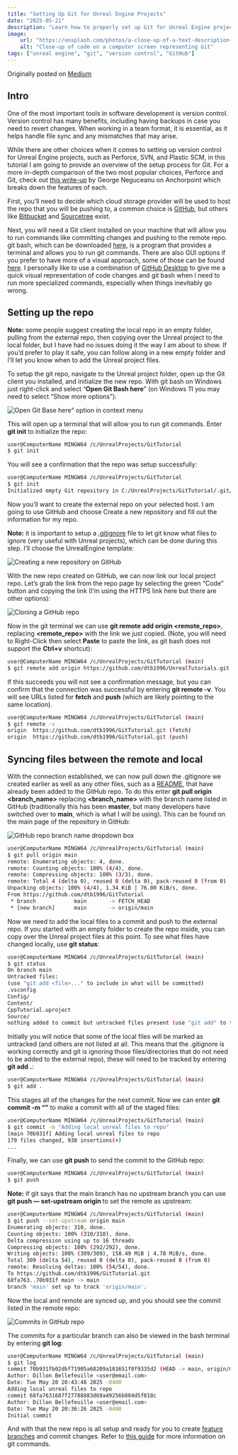 ```yaml
---
title: "Setting Up Git for Unreal Engine Projects"
date: "2025-05-21"
description: "Learn how to properly set up Git for Unreal Engine projects."
image:
    url: "https://unsplash.com/photos/a-close-up-of-a-text-description-on-a-computer-screen-842ofHC6MaI"
    alt: "Close-up of code on a computer screen representing Git"
tags: ["unreal engine", "git", "version control", "GitHub"]
---
```


Originally posted on [Medium](https://medium.com/@bellefeuilledillon/setting-up-git-to-use-with-unreal-engine-21e171b71488)

## Intro

One of the most important tools in software development is version control. Version control has many benefits, including having backups in case you need to revert changes. When working in a team format, it is essential, as it helps handle file sync and any mismatches that may arise.

While there are other choices when it comes to setting up version control for Unreal Engine projects, such as Perforce, SVN, and Plastic SCM, in this tutorial I am going to provide an overview of the setup process for Git. For a more in-depth comparison of the two most popular choices, Perforce and Git, check out [this write-up](https://www.anchorpoint.app/blog/git-vs-perforce-for-game-development) by George Neguceanu on Anchorpoint which breaks down the features of each.

First, you’ll need to decide which cloud storage provider will be used to host the repo that you will be pushing to, a common choice is [GitHub](https://github.com/), but others like [Bitbucket](https://bitbucket.org/) and [Sourcetree](https://www.sourcetreeapp.com/) exist.

Next, you will need a Git client installed on your machine that will allow you to run commands like committing changes and pushing to the remote repo. git bash, which can be downloaded [here](https://git-scm.com/downloads), is a program that provides a terminal and allows you to run git commands. There are also GUI options if you prefer to have more of a visual approach, some of those can be found [here](https://git-scm.com/downloads/guis). I personally like to use a combination of [GitHub Desktop](https://github.com/apps/desktop) to give me a quick visual representation of code changes and git bash when I need to run more specialized commands, especially when things inevitably go wrong.

## Setting up the repo

**Note:** some people suggest creating the local repo in an empty folder, pulling from the external repo, then copying over the Unreal project to the local folder, but I have had no issues doing it the way I am about to show. If you’d prefer to play it safe, you can follow along in a new empty folder and I’ll let you know when to add the Unreal project files.

To setup the git repo, navigate to the Unreal project folder, open up the Git client you installed, and initialize the new repo. With git bash on Windows just right-click and select “**Open Git Bash here**” (on Windows 11 you may need to select “Show more options”):

![Open Git Base here" option in context menu](/posts/images/setting-up-git-for-unreal-engine/setting-up-git-for-unreal-engine-01.png)

This will open up a terminal that will allow you to run git commands. Enter **git init** to initialize the repo:

```bash
user@ComputerName MINGW64 /c/UnrealProjects/GitTutorial
$ git init
```

You will see a confirmation that the repo was setup successfully:

```bash
user@ComputerName MINGW64 /c/UnrealProjects/GitTutorial
$ git init
Initialized empty Git repository in C:/UnrealProjects/GitTutorial/.git/
```

Now you’ll want to create the external repo on your selected host. I am going to use GitHub and choose Create a new repository and fill out the information for my repo.

**Note:** it is important to setup a [.gitignore](https://git-scm.com/docs/gitignore) file to let git know what files to ignore (very useful with Unreal projects), which can be done during this step. I’ll choose the UnrealEngine template:

![Creating a new repository on GitHub](/posts/images/setting-up-git-for-unreal-engine/setting-up-git-for-unreal-engine-02.png)

With the new repo created on GitHub, we can now link our local project repo. Let’s grab the link from the repo page by selecting the green “Code” button and copying the link (I’m using the HTTPS link here but there are other options):

![Cloning a GitHub repo](/posts/images/setting-up-git-for-unreal-engine/setting-up-git-for-unreal-engine-03.png)

Now in the git terminal we can use **git remote add origin <remote_repo>**, replacing **<remote_repo>** with the link we just copied. (Note, you will need to Right-Click then select **Paste** to paste the link, as git bash does not support the **Ctrl+v** shortcut):

```bash
user@ComputerName MINGW64 /c/UnrealProjects/GitTutorial (main)
$ git remote add origin https://github.com/dtb1996/UnrealTutorials.git
```

If this succeeds you will not see a confirmation message, but you can confirm that the connection was successful by entering **git remote -v**. You will see URLs listed for **fetch** and **push** (which are likely pointing to the same location).

```bash
user@ComputerName MINGW64 /c/UnrealProjects/GitTutorial (main)
$ git remote -v
origin  https://github.com/dtb1996/GitTutorial.git (fetch)
origin  https://github.com/dtb1996/GitTutorial.git (push)
```

## Syncing files between the remote and local

With the connection established, we can now pull down the .gitignore we created earlier as well as any other files, such as a [README](https://docs.github.com/en/repositories/managing-your-repositorys-settings-and-features/customizing-your-repository/about-readmes), that have already been added to the GitHub repo. To do this enter **git pull origin <branch_name>** replacing **<branch_name>** with the branch name listed in GitHub (traditionally this has been **master**, but many developers have switched over to **main**, which is what I will be using). This can be found on the main page of the repository in GitHub:

![GitHub repo branch name dropdown box](/posts/images/setting-up-git-for-unreal-engine/setting-up-git-for-unreal-engine-04.png)

```bash
user@ComputerName MINGW64 /c/UnrealProjects/GitTutorial (main)
$ git pull origin main
remote: Enumerating objects: 4, done.
remote: Counting objects: 100% (4/4), done.
remote: Compressing objects: 100% (3/3), done.
remote: Total 4 (delta 0), reused 0 (delta 0), pack-reused 0 (from 0)
Unpacking objects: 100% (4/4), 1.34 KiB | 76.00 KiB/s, done.
From https://github.com/dtb1996/GitTutorial
 * branch            main       -> FETCH_HEAD
 * [new branch]      main       -> origin/main
```

Now we need to add the local files to a commit and push to the external repo. If you started with an empty folder to create the repo inside, you can copy over the Unreal project files at this point. To see what files have changed locally, use **git status**:

```bash
user@ComputerName MINGW64 /c/UnrealProjects/GitTutorial (main)
$ git status
On branch main
Untracked files:
(use "git add <file>..." to include in what will be committed)
.vsconfig
Config/
Content/
CppTutorial.uproject
Source/
nothing added to commit but untracked files present (use "git add" to track)
```

Initially you will notice that some of the local files will be marked as untracked (and others are not listed at all. This means that the .gitignore is working correctly and git is ignoring those files/directories that do not need to be added to the external repo), these will need to be tracked by entering **git add** **.**:

```bash
user@ComputerName MINGW64 /c/UnrealProjects/GitTutorial (main)
$ git add .
```

This stages all of the changes for the next commit. Now we can enter **git commit -m “<message>”** to make a commit with all of the staged files:

```bash
user@ComputerName MINGW64 /c/UnrealProjects/GitTutorial (main)
$ git commit -m "Adding local unreal files to repo"
[main 70b931f] Adding local unreal files to repo
179 files changed, 938 insertions(+)
...
```

Finally, we can use **git push** to send the commit to the GitHub repo:

```bash
user@ComputerName MINGW64 /c/UnrealProjects/GitTutorial (main)
$ git push
```

**Note:** if git says that the main branch has no upstream branch you can use **git push — set-upstream origin <branch>** to set the remote as upstream:

```bash
user@ComputerName MINGW64 /c/UnrealProjects/GitTutorial (main)
$ git push --set-upstream origin main
Enumerating objects: 310, done.
Counting objects: 100% (310/310), done.
Delta compression using up to 16 threads
Compressing objects: 100% (292/292), done.
Writing objects: 100% (309/309), 158.49 MiB | 4.78 MiB/s, done.
Total 309 (delta 54), reused 0 (delta 0), pack-reused 0 (from 0)
remote: Resolving deltas: 100% (54/54), done.
To https://github.com/dtb1996/GitTutorial.git
68fa763..70b931f main -> main
branch 'main' set up to track 'origin/main'.
```

Now the local and remote are synced up, and you should see the commit listed in the remote repo:

![Commits in GitHub repo](/posts/images/setting-up-git-for-unreal-engine/setting-up-git-for-unreal-engine-05.png)

The commits for a particular branch can also be viewed in the bash terminal by entering **git log**:

```bash
user@ComputerName MINGW64 /c/UnrealProjects/GitTutorial (main)
$ git log
commit 70b931fb02dbf71905a68209a101651f0f9335d2 (HEAD -> main, origin/main)
Author: Dillon Bellefeuille <user@email.com>
Date: Tue May 20 20:43:48 2025 -0400
Adding local unreal files to repo
commit 68fa7631607f27788883d69a49256b804d5f818c
Author: Dillon Bellefeuille <user@email.com>
Date: Tue May 20 20:36:26 2025 -0400
Initial commit
```

And with that the new repo is all setup and ready for you to create [feature branches](https://www.atlassian.com/git/tutorials/comparing-workflows/feature-branch-workflow) and commit changes. Refer to [this guide](https://www.atlassian.com/git/glossary#commands) for more information on git commands.
